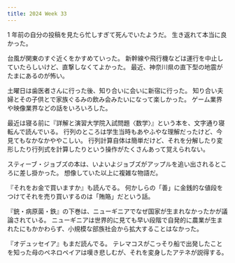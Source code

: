 ```yaml
---
title: 2024 Week 33
---
```


1 年前の自分の投稿を見たら忙しすぎて死んでいたようだ。
生き返れて本当に良かった。

台風が関東のすぐ近くをかすめていった。
新幹線や飛行機などは運行を中止していたらしいけど、直撃しなくてよかった。
最近、神奈川県の直下型の地震がたまにあるのが怖い。

土曜日は歯医者さんに行った後、知り合いに会いに新宿に行った。
知り合い夫婦とその子供とで家族ぐるみの飲み会みたいになって楽しかった。
ゲーム業界や映像業界などの話をいろいろした。

最近は寝る前に『詳解と演習大学院入試問題〈数学〉』という本を、文字通り寝転んで読んでいる。
行列のところは学生当時もあやふやな理解だったけど、今見てもなかなかややこしい。
行列計算自体は簡単だけど、それを分解したり変形したり行列式を計算したりという操作がたくさんあって覚えられない。

スティーブ・ジョブズの本は、いよいよジョブズがアップルを追い出されるところに差し掛かった。
想像していた以上に複雑な物語だ。

『それをお金で買いますか』も読んでる。
何かしらの「善」に金銭的な値段をつけてそれを売り買いするのは「賄賂」だという話。

『銃・病原菌・鉄』の下巻は、ニューギニアでなぜ国家が生まれなかったかが議論されている。
ニューギニアは世界的に見ても早い段階で自発的に農業が生まれたにもかかわらず、小規模な部族社会から拡大することはなかった。

『オデュッセイア』もまだ読んでる。
テレマコスがこっそり船で出発したことを知った母のペネロペイアは嘆き悲しむが、それを変身したアテネが説得する。
